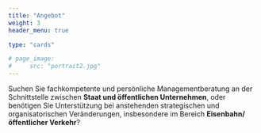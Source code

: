 ```yaml
---
title: "Angebot"
weight: 3
header_menu: true

type: "cards"

# page_image:
#     src: "portrait2.jpg"
---
```


Suchen Sie fachkompetente und persönliche Managementberatung an der Schnittstelle zwischen **Staat und öffentlichen Unternehmen**, oder benötigen Sie Unterstützung bei anstehenden strategischen und organisatorischen Veränderungen, insbesondere im Bereich **Eisenbahn/öffentlicher Verkehr**?


